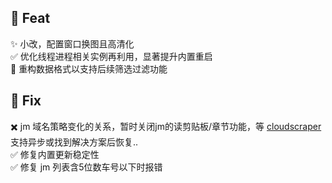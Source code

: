 
## 🎁 Feat

✨ 小改，配置窗口换图且高清化  
✅ 优化线程进程相关实例再利用，显著提升内置重启  
🚧 重构数据格式以支持后续筛选过滤功能  

## 🐞 Fix

✖️ jm 域名策略变化的关系，暂时关闭jm的读剪贴板/章节功能，等 [cloudscraper](https://github.com/VeNoMouS/cloudscraper/issues/285) 支持异步或找到解决方案后恢复..  
✅ 修复内置更新稳定性  
✅ 修复 jm 列表含5位数车号以下时报错  
